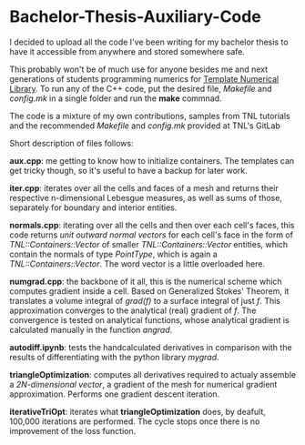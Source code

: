 # Bachelor-Thesis-Auxiliary-Code
I decided to upload all the code I've been writing for my bachelor thesis to have it accessible from anywhere and stored somewhere safe.

This probably won't be of much use for anyone besides me and next generations of students programming numerics for [Template Numerical Library](https://gitlab.com/tnl-project/tnl). To run any of the C++ code, put the desired file, *Makefile* and *config.mk* in a single folder and run the **make** commnad.

The code is a mixture of my own contributions, samples from TNL tutorials and the recommended *Makefile* and *config.mk* provided at TNL's GitLab

Short description of files follows:

**aux.cpp**: me getting to know how to initialize containers. The templates can get tricky though, so it's useful to have a backup for later work.

**iter.cpp**: iterates over all the cells and faces of a mesh and returns their respective n-dimensional Lebesgue measures, as well as sums of those, separately for boundary and interior entities.

**normals.cpp**: iterating over all the cells and then over each cell's faces, this code returns *unit outward normal vectors* for each cell's face in the form of *TNL::Containers::Vector* of smaller *TNL::Containers::Vector* entities, which contain the normals of type *PointType*, which is again a *TNL::Containers::Vector*. The word vector is a little overloaded here.

**numgrad.cpp**: the backbone of it all, this is the numerical scheme which computes gradient inside a cell. Based on Generalized Stokes' Theorem, it translates a volume integral of *grad(f)* to a surface integral of just *f*. This approximation converges to the analytical (real) gradient of *f*. The convergence is tested on analytical functions, whose analytical gradient is calculated manually in the function *angrad*.

**autodiff.ipynb**: tests the handcalculated derivatives in comparison with the results of differentiating with the python library *mygrad*.

**triangleOptimization**: computes all derivatives required to actualy assemble a *2N-dimensional vector*, a gradient of the mesh for numerical gradient approximation. Performs one gradient descent iteration.

**iterativeTriOpt**: iterates what **triangleOptimization** does, by deafult, 100,000 iterations are performed. The cycle stops once there is no improvement of the loss function.
